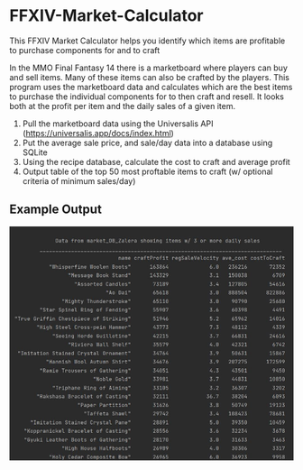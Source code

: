 # FFXIV-Market-Calculator
This FFXIV Market Calculator helps you identify which items are profitable to purchase components for and to craft

In the MMO Final Fantasy 14 there is a marketboard where players can buy and sell items. Many of these items can also be crafted by the players.
This program uses the marketboard data and calculates which are the best items to purchase the individual components for to then craft and resell.
It looks both at the profit per item and the daily sales of a given item.

1) Pull the marketboard data using the Universalis API (https://universalis.app/docs/index.html)
2) Put the average sale price, and sale/day data into a database using SQLite
3) Using the recipe database, calculate the cost to craft and average profit
4) Output table of the top 50 most proftable items to craft (w/ optional criteria of minimum sales/day)

## Example Output
![alt text](https://github.com/CameronDeweerd/FFXIV-Market-Calculator/blob/master/FFXIV%20Market.JPG?raw=true)
